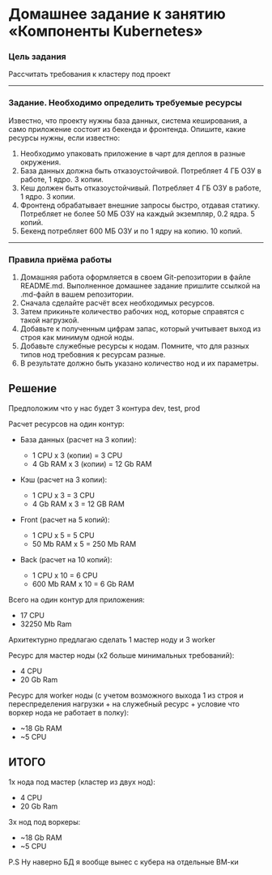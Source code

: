 # Домашнее задание к занятию «Компоненты Kubernetes»

### Цель задания

Рассчитать требования к кластеру под проект

------

### Задание. Необходимо определить требуемые ресурсы
Известно, что проекту нужны база данных, система кеширования, а само приложение состоит из бекенда и фронтенда. Опишите, какие ресурсы нужны, если известно:

1. Необходимо упаковать приложение в чарт для деплоя в разные окружения. 
2. База данных должна быть отказоустойчивой. Потребляет 4 ГБ ОЗУ в работе, 1 ядро. 3 копии. 
3. Кеш должен быть отказоустойчивый. Потребляет 4 ГБ ОЗУ в работе, 1 ядро. 3 копии. 
4. Фронтенд обрабатывает внешние запросы быстро, отдавая статику. Потребляет не более 50 МБ ОЗУ на каждый экземпляр, 0.2 ядра. 5 копий. 
5. Бекенд потребляет 600 МБ ОЗУ и по 1 ядру на копию. 10 копий.

----

### Правила приёма работы

1. Домашняя работа оформляется в своем Git-репозитории в файле README.md. Выполненное домашнее задание пришлите ссылкой на .md-файл в вашем репозитории.
2. Сначала сделайте расчёт всех необходимых ресурсов.
3. Затем прикиньте количество рабочих нод, которые справятся с такой нагрузкой.
4. Добавьте к полученным цифрам запас, который учитывает выход из строя как минимум одной ноды. 
5. Добавьте служебные ресурсы к нодам. Помните, что для разных типов нод требовния к ресурсам разные. 
6. В результате должно быть указано количество нод и их параметры.



## Решение

Предположим что у нас будет 3 контура dev, test, prod

Расчет ресурсов на один контур:

* База данных (расчет на 3 копии):
  * 1 CPU x 3 (копии) = 3 CPU
  * 4 Gb RAM x 3 (копии) = 12 Gb RAM

* Кэш (расчет на 3 копии):
  * 1 CPU x 3 = 3 CPU
  * 4 Gb RAM x 3 = 12 GB RAM

* Front (расчет на 5 копий):
  * 1 CPU x 5 = 5 CPU
  * 50 Mb RAM x 5 = 250 Mb RAM

* Back (расчет на 10 копий):
  * 1 CPU x 10 = 6 CPU
  * 600 Mb RAM x 10 = 6 Gb RAM

Всего на один контур для приложения:  

* 17 CPU
* 32250 Mb Ram

Архитектурно предлагаю сделать 1 мастер ноду и 3 worker

Ресурс для мастер ноды (x2 больше минимальных требований):

* 4 CPU
* 20 Gb Ram

Ресурс для worker ноды (c учетом возможного выхода 1 из строя и переспределения нагрузки + на служебный ресурс + условие что воркер нода не работает в полку):

* ~18 Gb RAM 
* ~5 CPU

## ИТОГО

1x нода под мастер (кластер из двух нод):

* 4 CPU
* 20 Gb Ram

3x нод под воркеры:

* ~18 Gb RAM
* ~5 CPU

P.S Ну наверно БД я вообще вынес с кубера на отдельные ВМ-ки